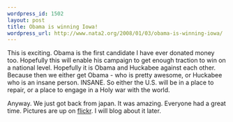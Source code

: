 ```yaml
--- 
wordpress_id: 1502
layout: post
title: Obama is winning Iowa!
wordpress_url: http://www.nata2.org/2008/01/03/obama-is-winning-iowa/
---
```

This is exciting. Obama is the first candidate I have ever donated money too. Hopefully this will enable his campaign to get enough traction to win on a national level. Hopefully it is Obama and Huckabee against each other. Because then we either get Obama - who is pretty awesome, or Huckabee who is an insane person. INSANE. So either the U.S. will be in a place to repair, or a place to engage in a Holy war with the world.

Anyway. We just got back from japan. It was amazing. Everyone had a great time. Pictures are up on <a href="http://www.flickr.com/photos/natatwo/sets/72157603616549745/">flickr</a>. I will blog about it later.

